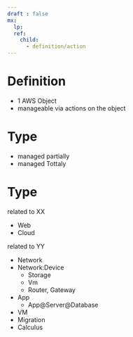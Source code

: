 ```yaml
---
draft : false
mx:
  lp:
  ref:
    child:
      - definition/action
---
```



# Definition
- 1 AWS Object
- manageable via actions on the object


# Type
- managed partially 
- managed Tottaly
# Type
related to XX
- Web
- Cloud

related to YY
- Network
- Network:Device
  - Storage
  - Vm
  - Router, Gateway
- App  
  - App@Server@Database
- VM  
- Migration
- Calculus
